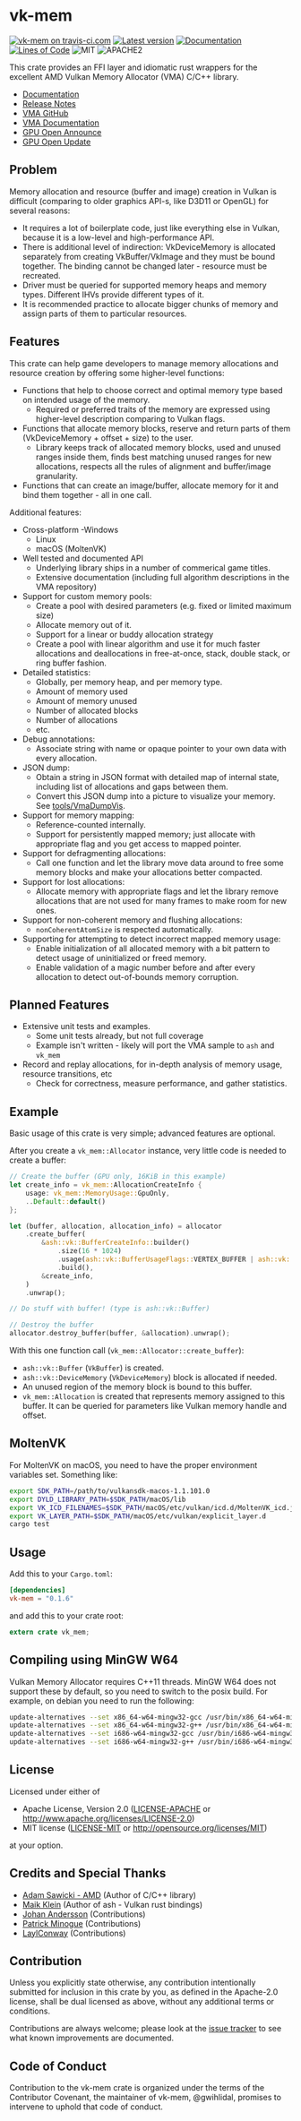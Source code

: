 vk-mem
========

[![vk-mem on travis-ci.com](https://travis-ci.com/gwihlidal/vk-mem-rs.svg?branch=master)](https://travis-ci.com/gwihlidal/vk-mem-rs)
[![Latest version](https://img.shields.io/crates/v/vk-mem.svg)](https://crates.io/crates/vk-mem)
[![Documentation](https://docs.rs/vk-mem/badge.svg)](https://docs.rs/vk-mem)
[![Lines of Code](https://tokei.rs/b1/github/gwihlidal/vk-mem-rs)](https://github.com/gwihlidal/vk-mem-rs)
![MIT](https://img.shields.io/badge/license-MIT-blue.svg)
![APACHE2](https://img.shields.io/badge/license-APACHE2-blue.svg)

This crate provides an FFI layer and idiomatic rust wrappers for the excellent AMD Vulkan Memory Allocator (VMA) C/C++ library.

- [Documentation](https://docs.rs/vk-mem)
- [Release Notes](https://github.com/gwihlidal/vk-mem-rs/releases)
- [VMA GitHub](https://github.com/GPUOpen-LibrariesAndSDKs/VulkanMemoryAllocator)
- [VMA Documentation](https://gpuopen-librariesandsdks.github.io/VulkanMemoryAllocator/html/)
- [GPU Open Announce](https://gpuopen.com/gaming-product/vulkan-memory-allocator/)
- [GPU Open Update](https://gpuopen.com/vulkan-memory-allocator-2-1/)

## Problem

Memory allocation and resource (buffer and image) creation in Vulkan is difficult (comparing to older graphics API-s, like D3D11 or OpenGL) for several reasons:

- It requires a lot of boilerplate code, just like everything else in Vulkan, because it is a low-level and high-performance API.
- There is additional level of indirection: VkDeviceMemory is allocated separately from creating VkBuffer/VkImage and they must be bound together. The binding cannot be changed later - resource must be recreated.
- Driver must be queried for supported memory heaps and memory types. Different IHVs provide different types of it.
- It is recommended practice to allocate bigger chunks of memory and assign parts of them to particular resources.

## Features

This crate can help game developers to manage memory allocations and resource creation by offering some higher-level functions:

- Functions that help to choose correct and optimal memory type based on intended usage of the memory.
  - Required or preferred traits of the memory are expressed using higher-level description comparing to Vulkan flags.
- Functions that allocate memory blocks, reserve and return parts of them (VkDeviceMemory + offset + size) to the user.
  - Library keeps track of allocated memory blocks, used and unused ranges inside them, finds best matching unused ranges for new allocations, respects all the rules of alignment and buffer/image granularity.
- Functions that can create an image/buffer, allocate memory for it and bind them together - all in one call.

Additional features:

- Cross-platform
  -Windows
  - Linux
  - macOS (MoltenVK)
- Well tested and documented API
  - Underlying library ships in a number of commerical game titles.
  - Extensive documentation (including full algorithm descriptions in the VMA repository)
- Support for custom memory pools:
  - Create a pool with desired parameters (e.g. fixed or limited maximum size)
  - Allocate memory out of it.
  - Support for a linear or buddy allocation strategy
  - Create a pool with linear algorithm and use it for much faster allocations and deallocations in free-at-once, stack, double stack, or ring buffer fashion.
- Detailed statistics:
  - Globally, per memory heap, and per memory type.
  - Amount of memory used
  - Amount of memory unused
  - Number of allocated blocks
  - Number of allocations
  - etc.
- Debug annotations:
  - Associate string with name or opaque pointer to your own data with every allocation.
- JSON dump:
  - Obtain a string in JSON format with detailed map of internal state, including list of allocations and gaps between them.
  - Convert this JSON dump into a picture to visualize your memory. See [tools/VmaDumpVis](https://github.com/GPUOpen-LibrariesAndSDKs/VulkanMemoryAllocator/blob/master/tools/VmaDumpVis/README.md).
- Support for memory mapping:
  - Reference-counted internally.
  - Support for persistently mapped memory; just allocate with appropriate flag and you get access to mapped pointer.
- Support for defragmenting allocations:
  - Call one function and let the library move data around to free some memory blocks and make your allocations better compacted.
- Support for lost allocations:
  - Allocate memory with appropriate flags and let the library remove allocations that are not used for many frames to make room for new ones.
- Support for non-coherent memory and flushing allocations:
  - `nonCoherentAtomSize` is respected automatically.
- Supporting for attempting to detect incorrect mapped memory usage:
  - Enable initialization of all allocated memory with a bit pattern to detect usage of uninitialized or freed memory.
  - Enable validation of a magic number before and after every allocation to detect out-of-bounds memory corruption.

## Planned Features

- Extensive unit tests and examples.
  - Some unit tests already, but not full coverage
  - Example isn't written - likely will port the VMA sample to `ash` and `vk_mem`
- Record and replay allocations, for in-depth analysis of memory usage, resource transitions, etc
  - Check for correctness, measure performance, and gather statistics.

## Example

Basic usage of this crate is very simple; advanced features are optional.

After you create a `vk_mem::Allocator` instance, very little code is needed to create a buffer:

```rust
// Create the buffer (GPU only, 16KiB in this example)
let create_info = vk_mem::AllocationCreateInfo {
    usage: vk_mem::MemoryUsage::GpuOnly,
    ..Default::default()
};

let (buffer, allocation, allocation_info) = allocator
    .create_buffer(
        &ash::vk::BufferCreateInfo::builder()
            .size(16 * 1024)
            .usage(ash::vk::BufferUsageFlags::VERTEX_BUFFER | ash::vk::BufferUsageFlags::TRANSFER_DST)
            .build(),
        &create_info,
    )
    .unwrap();

// Do stuff with buffer! (type is ash::vk::Buffer)

// Destroy the buffer
allocator.destroy_buffer(buffer, &allocation).unwrap();
```

With this one function call (`vk_mem::Allocator::create_buffer`):

- `ash::vk::Buffer` (`VkBuffer`) is created.
- `ash::vk::DeviceMemory` (`VkDeviceMemory`) block is allocated if needed.
- An unused region of the memory block is bound to this buffer.
- `vk_mem::Allocation` is created that represents memory assigned to this buffer. It can be queried for parameters like Vulkan memory handle and offset.

## MoltenVK

For MoltenVK on macOS, you need to have the proper environment variables set. Something like:

```bash
export SDK_PATH=/path/to/vulkansdk-macos-1.1.101.0
export DYLD_LIBRARY_PATH=$SDK_PATH/macOS/lib
export VK_ICD_FILENAMES=$SDK_PATH/macOS/etc/vulkan/icd.d/MoltenVK_icd.json
export VK_LAYER_PATH=$SDK_PATH/macOS/etc/vulkan/explicit_layer.d
cargo test
```

## Usage

Add this to your `Cargo.toml`:

```toml
[dependencies]
vk-mem = "0.1.6"
```

and add this to your crate root:

```rust
extern crate vk_mem;
```

## Compiling using MinGW W64

Vulkan Memory Allocator requires C++11 threads.
MinGW W64 does not support these by default, so you need to switch to the posix build.
For example, on debian you need to run the following:

```bash
update-alternatives --set x86_64-w64-mingw32-gcc /usr/bin/x86_64-w64-mingw32-gcc-posix
update-alternatives --set x86_64-w64-mingw32-g++ /usr/bin/x86_64-w64-mingw32-g++-posix
update-alternatives --set i686-w64-mingw32-gcc /usr/bin/i686-w64-mingw32-gcc-posix
update-alternatives --set i686-w64-mingw32-g++ /usr/bin/i686-w64-mingw32-g++-posix
```

## License

Licensed under either of

- Apache License, Version 2.0 ([LICENSE-APACHE](LICENSE-APACHE) or http://www.apache.org/licenses/LICENSE-2.0)
- MIT license ([LICENSE-MIT](LICENSE-MIT) or http://opensource.org/licenses/MIT)

at your option.

## Credits and Special Thanks

- [Adam Sawicki - AMD](https://github.com/adam-sawicki-amd) (Author of C/C++ library)
- [Maik Klein](https://github.com/MaikKlein) (Author of ash - Vulkan rust bindings)
- [Johan Andersson](https://github.com/repi) (Contributions)
- [Patrick Minogue](https://github.com/afpatmin) (Contributions)
- [LaylConway](https://github.com/LaylConway) (Contributions)

## Contribution

Unless you explicitly state otherwise, any contribution intentionally submitted
for inclusion in this crate by you, as defined in the Apache-2.0 license, shall
be dual licensed as above, without any additional terms or conditions.

Contributions are always welcome; please look at the [issue tracker](https://github.com/gwihlidal/vk-mem-rs/issues) to see what known improvements are documented.

## Code of Conduct

Contribution to the vk-mem crate is organized under the terms of the
Contributor Covenant, the maintainer of vk-mem, @gwihlidal, promises to
intervene to uphold that code of conduct.
